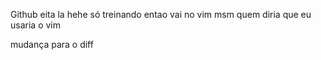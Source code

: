 Github
eita la hehe
só treinando entao vai no vim msm
quem diria que eu usaria o vim

mudança para o diff
